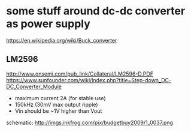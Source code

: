 some stuff around dc-dc converter as power supply
=================================================


https://en.wikipedia.org/wiki/Buck_converter


LM2596
------

http://www.onsemi.com/pub_link/Collateral/LM2596-D.PDF
https://www.sunfounder.com/wiki/index.php?title=Step-down_DC-DC_Converter_Module


- maximum current 2A (for stable use)
- 150kHz (30mV max output ripple)
- Vin should be ~1V higher than Vout 


schematic:
http://imgs.inkfrog.com/pix/budgetbuy2009/1_0037.png


